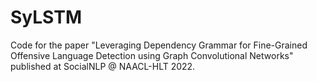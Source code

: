 # SyLSTM
Code for the paper "Leveraging Dependency Grammar for Fine-Grained Offensive Language Detection using Graph Convolutional Networks" published at SocialNLP @ NAACL-HLT 2022.
